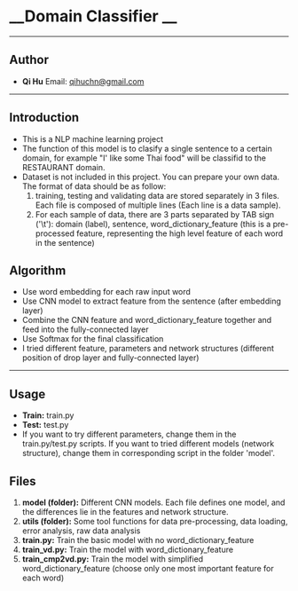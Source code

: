 # __Domain Classifier __

___
## Author
* __Qi Hu__ Email: qihuchn@gmail.com

___

## Introduction
 * This is a NLP machine learning project
 * The function of this model is to clasify a single sentence to a certain domain, for example "I' like some Thai food" 
   will be classifid to the RESTAURANT domain.
 * Dataset is not included in this project. You can prepare your own data. The format of data should be as follow:
   1. training, testing and validating data are stored separately in 3 files. Each file is composed of multiple lines 
   (Each line is a data sample).
   2. For each sample of data, there are 3 parts separated by TAB sign ('\t'): domain (label), sentence, 
   word_dictionary_feature (this is a pre-processed feature, representing the high level feature of each word in the sentence)
   
## Algorithm
 * Use word embedding for each raw input word
 * Use CNN model to extract feature from the sentence (after embedding layer)
 * Combine the CNN feature and word_dictionary_feature together and feed into the fully-connected layer
 * Use Softmax for the final classification
 * I tried different feature, parameters and network structures (different position of drop layer and fully-connected layer)

___

## Usage
 * __Train:__ train.py
 * __Test:__ test.py
 * If you want to try different parameters, change them in the train.py/test.py scripts. If you want to tried different 
   models (network structure), change them in corresponding script in the folder 'model'.

## Files
1. __model (folder):__
  Different CNN models. Each file defines one model, and the differences lie in the features and network structure.
2. __utils (folder):__
  Some tool functions for data pre-processing, data loading, error analysis, raw data analysis
3. __train.py:__
  Train the basic model with no word_dictionary_feature
4. __train_vd.py:__
  Train the model with word_dictionary_feature
5. __train_cmp2vd.py:__
  Train the model with simplified word_dictionary_feature (choose only one most important feature for each word)